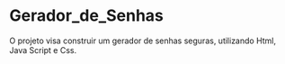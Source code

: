 # Gerador_de_Senhas
O projeto visa construir um gerador de senhas seguras, utilizando Html, Java Script e Css.
